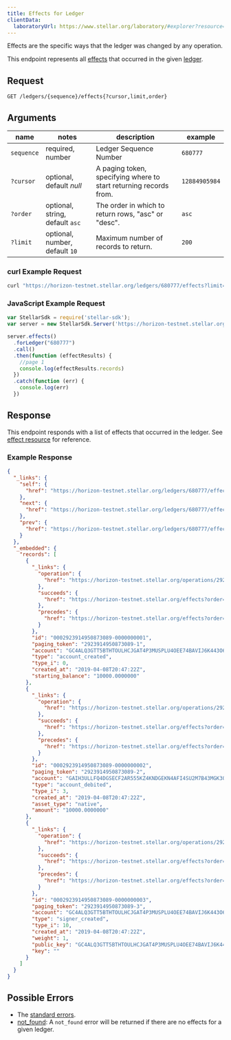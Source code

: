 ```yaml
---
title: Effects for Ledger
clientData:
  laboratoryUrl: https://www.stellar.org/laboratory/#explorer?resource=effects&endpoint=for_ledger
---
```


Effects are the specific ways that the ledger was changed by any operation.

This endpoint represents all [effects](../resources/effect.md) that occurred in the given [ledger](../resources/ledger.md).

## Request

```
GET /ledgers/{sequence}/effects{?cursor,limit,order}
```

## Arguments

| name | notes | description | example |
| ---- | ----- | ----------- | ------- |
| `sequence` | required, number | Ledger Sequence Number | `680777` |
| `?cursor` | optional, default _null_ | A paging token, specifying where to start returning records from. | `12884905984` |
| `?order` | optional, string, default `asc` | The order in which to return rows, "asc" or "desc". | `asc` |
| `?limit` | optional, number, default `10` | Maximum number of records to return. | `200` |

### curl Example Request

```sh
curl "https://horizon-testnet.stellar.org/ledgers/680777/effects?limit=1"
```

### JavaScript Example Request

```javascript
var StellarSdk = require('stellar-sdk');
var server = new StellarSdk.Server('https://horizon-testnet.stellar.org');

server.effects()
  .forLedger("680777")
  .call()
  .then(function (effectResults) {
    //page 1
    console.log(effectResults.records)
  })
  .catch(function (err) {
    console.log(err)
  })

```

## Response

This endpoint responds with a list of effects that occurred in the ledger. See [effect resource](../resources/effect.md) for reference.

### Example Response

```json
{
  "_links": {
    "self": {
      "href": "https://horizon-testnet.stellar.org/ledgers/680777/effects?cursor=&limit=10&order=asc"
    },
    "next": {
      "href": "https://horizon-testnet.stellar.org/ledgers/680777/effects?cursor=2923914950873089-3&limit=10&order=asc"
    },
    "prev": {
      "href": "https://horizon-testnet.stellar.org/ledgers/680777/effects?cursor=2923914950873089-1&limit=10&order=desc"
    }
  },
  "_embedded": {
    "records": [
      {
        "_links": {
          "operation": {
            "href": "https://horizon-testnet.stellar.org/operations/2923914950873089"
          },
          "succeeds": {
            "href": "https://horizon-testnet.stellar.org/effects?order=desc&cursor=2923914950873089-1"
          },
          "precedes": {
            "href": "https://horizon-testnet.stellar.org/effects?order=asc&cursor=2923914950873089-1"
          }
        },
        "id": "0002923914950873089-0000000001",
        "paging_token": "2923914950873089-1",
        "account": "GC4ALQ3GTT5BTHTOULHCJGAT4P3MUSPLU4OEE74BAVIJ6K443O6RVLRT",
        "type": "account_created",
        "type_i": 0,
        "created_at": "2019-04-08T20:47:22Z",
        "starting_balance": "10000.0000000"
      },
      {
        "_links": {
          "operation": {
            "href": "https://horizon-testnet.stellar.org/operations/2923914950873089"
          },
          "succeeds": {
            "href": "https://horizon-testnet.stellar.org/effects?order=desc&cursor=2923914950873089-2"
          },
          "precedes": {
            "href": "https://horizon-testnet.stellar.org/effects?order=asc&cursor=2923914950873089-2"
          }
        },
        "id": "0002923914950873089-0000000002",
        "paging_token": "2923914950873089-2",
        "account": "GAIH3ULLFQ4DGSECF2AR555KZ4KNDGEKN4AFI4SU2M7B43MGK3QJZNSR",
        "type": "account_debited",
        "type_i": 3,
        "created_at": "2019-04-08T20:47:22Z",
        "asset_type": "native",
        "amount": "10000.0000000"
      },
      {
        "_links": {
          "operation": {
            "href": "https://horizon-testnet.stellar.org/operations/2923914950873089"
          },
          "succeeds": {
            "href": "https://horizon-testnet.stellar.org/effects?order=desc&cursor=2923914950873089-3"
          },
          "precedes": {
            "href": "https://horizon-testnet.stellar.org/effects?order=asc&cursor=2923914950873089-3"
          }
        },
        "id": "0002923914950873089-0000000003",
        "paging_token": "2923914950873089-3",
        "account": "GC4ALQ3GTT5BTHTOULHCJGAT4P3MUSPLU4OEE74BAVIJ6K443O6RVLRT",
        "type": "signer_created",
        "type_i": 10,
        "created_at": "2019-04-08T20:47:22Z",
        "weight": 1,
        "public_key": "GC4ALQ3GTT5BTHTOULHCJGAT4P3MUSPLU4OEE74BAVIJ6K443O6RVLRT",
        "key": ""
      }
    ]
  }
}
```

## Possible Errors

- The [standard errors](../errors.md#Standard-Errors).
- [not_found](../errors/not-found.md): A `not_found` error will be returned if there are no effects for a given ledger.
